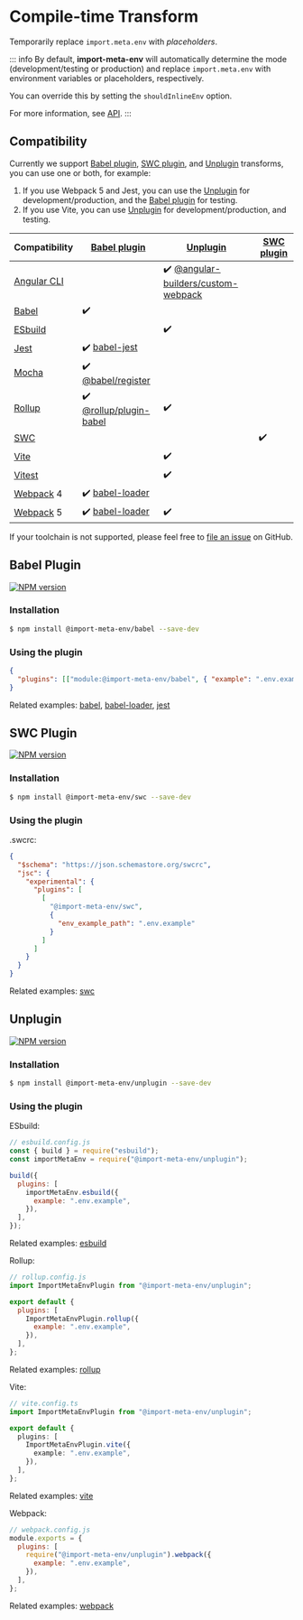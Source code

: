 # Compile-time Transform

Temporarily replace `import.meta.env` with _placeholders_.

::: info
By default, **import-meta-env** will automatically determine the mode (development/testing or production) and replace `import.meta.env` with environment variables or placeholders, respectively.

You can override this by setting the `shouldInlineEnv` option.

For more information, see [API](/api).
:::

## Compatibility

Currently we support [Babel plugin](#babel-plugin), [SWC plugin](#swc-plugin), and [Unplugin](#unplugin) transforms, you can use one or both, for example:

1. If you use Webpack 5 and Jest, you can use the [Unplugin](#unplugin) for development/production, and the [Babel plugin](#babel-plugin) for testing.
2. If you use Vite, you can use [Unplugin](#unplugin) for development/production, and testing.

| Compatibility                         | [Babel plugin](#babel-plugin)                                                                 | [Unplugin](#unplugin)                                                                                                 | [SWC plugin](#swc-plugin) |
| ------------------------------------- | --------------------------------------------------------------------------------------------- | --------------------------------------------------------------------------------------------------------------------- | ------------------------- |
| [Angular CLI](https://angular.io/cli) |                                                                                               | :heavy_check_mark: [@angular-builders/custom-webpack](https://www.npmjs.com/package/@angular-builders/custom-webpack) |
| [Babel](https://babeljs.io/)          | :heavy_check_mark:                                                                            |                                                                                                                       |
| [ESbuild](https://esbuild.github.io/) |                                                                                               | :heavy_check_mark:                                                                                                    |
| [Jest](https://jestjs.io/)            | :heavy_check_mark: [babel-jest](https://www.npmjs.com/package/babel-jest)                     |                                                                                                                       |
| [Mocha](https://mochajs.org/)         | :heavy_check_mark: [@babel/register](https://npm.im/@babel/register)                          |                                                                                                                       |
| [Rollup](https://rollupjs.org/)       | :heavy_check_mark: [@rollup/plugin-babel](https://www.npmjs.com/package/@rollup/plugin-babel) | :heavy_check_mark:                                                                                                    |
| [SWC](https://swc.rs/)                |                                                                                               |                                                                                                                       | :heavy_check_mark:        |
| [Vite](https://vitejs.dev/)           |                                                                                               | :heavy_check_mark:                                                                                                    |
| [Vitest](https://vitejs.dev/)         |                                                                                               | :heavy_check_mark:                                                                                                    |
| [Webpack](https://webpack.js.org/) 4  | :heavy_check_mark: [babel-loader](https://www.npmjs.com/package/babel-loader)                 |                                                                                                                       |
| [Webpack](https://webpack.js.org/) 5  | :heavy_check_mark: [babel-loader](https://www.npmjs.com/package/babel-loader)                 | :heavy_check_mark:                                                                                                    |

If your toolchain is not supported, please feel free to [file an issue](https://github.com/iendeavor/import-meta-env/issues/new) on GitHub.

## Babel Plugin

[![NPM version](https://img.shields.io/npm/v/@import-meta-env/babel.svg)](https://www.npmjs.com/package/@import-meta-env/babel)

### Installation

```bash
$ npm install @import-meta-env/babel --save-dev
```

### Using the plugin

```json
{
  "plugins": [["module:@import-meta-env/babel", { "example": ".env.example" }]]
}
```

Related examples: [babel](https://github.com/iendeavor/import-meta-env/blob/main/packages/examples/babel-starter-example), [babel-loader](https://github.com/iendeavor/import-meta-env/blob/main/packages/examples/webpack-babel-loader-example), [jest](https://github.com/iendeavor/import-meta-env/blob/main/packages/examples/jest-example)

## SWC Plugin

[![NPM version](https://img.shields.io/npm/v/@import-meta-env/swc.svg)](https://www.npmjs.com/package/@import-meta-env/swc)

### Installation

```bash
$ npm install @import-meta-env/swc --save-dev
```

### Using the plugin

.swcrc:

```json
{
  "$schema": "https://json.schemastore.org/swcrc",
  "jsc": {
    "experimental": {
      "plugins": [
        [
          "@import-meta-env/swc",
          {
            "env_example_path": ".env.example"
          }
        ]
      ]
    }
  }
}
```

Related examples: [swc](https://github.com/iendeavor/import-meta-env/blob/main/packages/examples/swc-example)

## Unplugin

[![NPM version](https://img.shields.io/npm/v/@import-meta-env/unplugin.svg)](https://www.npmjs.com/package/@import-meta-env/unplugin)

### Installation

```bash
$ npm install @import-meta-env/unplugin --save-dev
```

### Using the plugin

ESbuild:

```js
// esbuild.config.js
const { build } = require("esbuild");
const importMetaEnv = require("@import-meta-env/unplugin");

build({
  plugins: [
    importMetaEnv.esbuild({
      example: ".env.example",
    }),
  ],
});
```

Related examples: [esbuild](https://github.com/iendeavor/import-meta-env/blob/main/packages/examples/esbuild-starter-example)

Rollup:

```js
// rollup.config.js
import ImportMetaEnvPlugin from "@import-meta-env/unplugin";

export default {
  plugins: [
    ImportMetaEnvPlugin.rollup({
      example: ".env.example",
    }),
  ],
};
```

Related examples: [rollup](https://github.com/iendeavor/import-meta-env/blob/main/packages/examples/rollup-starter-example)

Vite:

```ts
// vite.config.ts
import ImportMetaEnvPlugin from "@import-meta-env/unplugin";

export default {
  plugins: [
    ImportMetaEnvPlugin.vite({
      example: ".env.example",
    }),
  ],
};
```

Related examples: [vite](https://github.com/iendeavor/import-meta-env/blob/main/packages/examples/vite-starter-example)

Webpack:

```js
// webpack.config.js
module.exports = {
  plugins: [
    require("@import-meta-env/unplugin").webpack({
      example: ".env.example",
    }),
  ],
};
```

Related examples: [webpack](https://github.com/iendeavor/import-meta-env/blob/main/packages/examples/webpack-starter-example)
